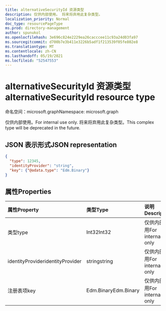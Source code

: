 ```yaml
---
title: alternativeSecurityId 资源类型
description: 仅供内部使用。 将来将弃用此复杂类型。
localization_priority: Normal
doc_type: resourcePageType
ms.prod: directory-management
author: spunukol
ms.openlocfilehash: 3e696c824e2229ea26cacccee11c93a24d03fa97
ms.sourcegitcommit: d700b7e3b411e3226b5adf1f213539f05fe802e8
ms.translationtype: MT
ms.contentlocale: zh-CN
ms.lasthandoff: 05/19/2021
ms.locfileid: "52547553"
---
```

# <a name="alternativesecurityid-resource-type"></a><span data-ttu-id="57909-104">alternativeSecurityId 资源类型</span><span class="sxs-lookup"><span data-stu-id="57909-104">alternativeSecurityId resource type</span></span>

<span data-ttu-id="57909-105">命名空间：microsoft.graph</span><span class="sxs-lookup"><span data-stu-id="57909-105">Namespace: microsoft.graph</span></span>

<span data-ttu-id="57909-106">仅供内部使用。</span><span class="sxs-lookup"><span data-stu-id="57909-106">For internal use only.</span></span> <span data-ttu-id="57909-107">将来将弃用此复杂类型。</span><span class="sxs-lookup"><span data-stu-id="57909-107">This complex type will be deprecated in the future.</span></span>

## <a name="json-representation"></a><span data-ttu-id="57909-108">JSON 表示形式</span><span class="sxs-lookup"><span data-stu-id="57909-108">JSON representation</span></span>

<!--{
  "blockType": "resource",
  "@odata.type": "microsoft.graph.alternativeSecurityId"
}-->

```json
{
  "type": 12345,
  "identityProvider": "string",
  "key": {"@odata.type": "Edm.Binary"}
}
```

## <a name="properties"></a><span data-ttu-id="57909-109">属性</span><span class="sxs-lookup"><span data-stu-id="57909-109">Properties</span></span>
| <span data-ttu-id="57909-110">属性</span><span class="sxs-lookup"><span data-stu-id="57909-110">Property</span></span>         | <span data-ttu-id="57909-111">类型</span><span class="sxs-lookup"><span data-stu-id="57909-111">Type</span></span>       | <span data-ttu-id="57909-112">说明</span><span class="sxs-lookup"><span data-stu-id="57909-112">Description</span></span>
|:-----------------|:-----------|:---------------------
| <span data-ttu-id="57909-113">类型</span><span class="sxs-lookup"><span data-stu-id="57909-113">type</span></span>             | <span data-ttu-id="57909-114">Int32</span><span class="sxs-lookup"><span data-stu-id="57909-114">Int32</span></span>      | <span data-ttu-id="57909-115">仅供内部使用</span><span class="sxs-lookup"><span data-stu-id="57909-115">For internal use only</span></span>
| <span data-ttu-id="57909-116">identityProvider</span><span class="sxs-lookup"><span data-stu-id="57909-116">identityProvider</span></span> | <span data-ttu-id="57909-117">string</span><span class="sxs-lookup"><span data-stu-id="57909-117">string</span></span>     | <span data-ttu-id="57909-118">仅供内部使用</span><span class="sxs-lookup"><span data-stu-id="57909-118">For internal use only</span></span>
| <span data-ttu-id="57909-119">注册表项</span><span class="sxs-lookup"><span data-stu-id="57909-119">key</span></span>              | <span data-ttu-id="57909-120">Edm.Binary</span><span class="sxs-lookup"><span data-stu-id="57909-120">Edm.Binary</span></span> | <span data-ttu-id="57909-121">仅供内部使用</span><span class="sxs-lookup"><span data-stu-id="57909-121">For internal use only</span></span>


